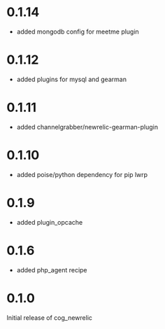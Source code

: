 0.1.14
======

- added mongodb config for meetme plugin

0.1.12
======

-	added plugins for mysql and gearman

0.1.11
======

-	added channelgrabber/newrelic-gearman-plugin

0.1.10
======

-	added poise/python dependency for pip lwrp

0.1.9
=====

-	added plugin_opcache

0.1.6
=====

-	added php_agent recipe

0.1.0
=====

Initial release of cog_newrelic

